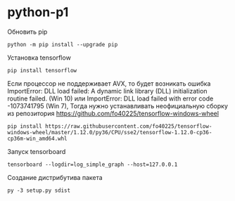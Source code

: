 # python-p1

Обновить pip

    python -m pip install --upgrade pip
    
Установка tensorflow
    
    pip install tensorflow

Если процессор не поддерживает AVX, то будет возникать ошибка
ImportError: DLL load failed: A dynamic link library (DLL) initialization routine failed. (Win 10) 
или ImportError: DLL load failed with error code -1073741795 (Win 7),
Тогда нужно устанавливать неофициальную сборку из репозитория
https://github.com/fo40225/tensorflow-windows-wheel

    pip install https://raw.githubusercontent.com/fo40225/tensorflow-windows-wheel/master/1.12.0/py36/CPU/sse2/tensorflow-1.12.0-cp36-cp36m-win_amd64.whl
    
Запуск tensorboard

    tensorboard --logdir=log_simple_graph --host=127.0.0.1
    
Создание дистрибутива пакета
    
    py -3 setup.py sdist

    
